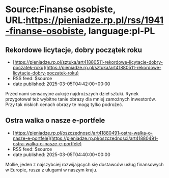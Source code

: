# Source:Finanse osobiste, URL:https://pieniadze.rp.pl/rss/1941-finanse-osobiste, language:pl-PL

## Rekordowe licytacje, dobry początek roku
 - [https://pieniadze.rp.pl/sztuka/art41880511-rekordowe-licytacje-dobry-poczatek-roku](https://pieniadze.rp.pl/sztuka/art41880511-rekordowe-licytacje-dobry-poczatek-roku)
 - RSS feed: $source
 - date published: 2025-03-05T04:42:00+00:00

Przed nami sensacyjne aukcje najdroższych dzieł sztuki. Rynek przygotował też wybitne tanie obrazy dla mniej zamożnych inwestorów. Przy tak niskich cenach obrazy te mogą tylko podrożeć.

## Ostra walka o nasze e-portfele
 - [https://pieniadze.rp.pl/oszczednosci/art41880491-ostra-walka-o-nasze-e-portfele](https://pieniadze.rp.pl/oszczednosci/art41880491-ostra-walka-o-nasze-e-portfele)
 - RSS feed: $source
 - date published: 2025-03-05T04:40:00+00:00

Mollie, jeden z najszybciej rozwijających się dostawców usług finansowych w Europie, rusza z uługami w naszym kraju.

